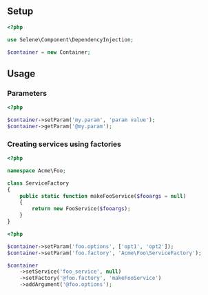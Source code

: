 ## Setup

```php
<?php

use Selene\Component\DependencyInjection;

$container = new Container;
```

## Usage

### Parameters

```php
<?php

$container->setParam('my.param', 'param value');
$container->getParam('@my.param');
```
### Creating services using factories

```php
<?php

namespace Acme\Foo;

class ServiceFactory
{
	public static function makeFooService($fooargs = null)
	{
		return new FooService($fooargs);
	}
}

```

```php
<?php

$container->setParam('foo.options', ['opt1', 'opt2']);
$container->setParam('foo.factory', 'Acme\Foo\ServiceFactory');

$container
	->setService('foo_service', null)
	->setFactory('@foo.factory', 'makeFooService')
	->addArgument('@foo.options');

```
